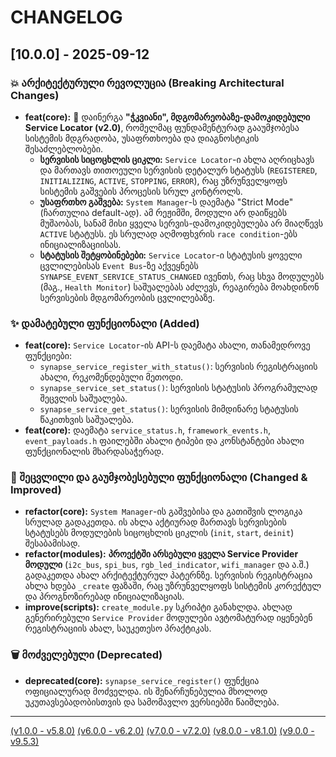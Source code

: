 # CHANGELOG

## [10.0.0] - 2025-09-12

### 💥 არქიტექტურული რევოლუცია (Breaking Architectural Changes)

- **feat(core):** 🚀 დაინერგა **"ჭკვიანი", მდგომარეობაზე-დამოკიდებული Service Locator (v2.0)**, რომელმაც ფუნდამენტურად გააუმჯობესა სისტემის მდგრადობა, უსაფრთხოება და დიაგნოსტიკის შესაძლებლობები.
  - **სერვისის სიცოცხლის ციკლი:** `Service Locator`-ი ახლა აღრიცხავს და მართავს თითოეული სერვისის დეტალურ სტატუსს (`REGISTERED`, `INITIALIZING`, `ACTIVE`, `STOPPING`, `ERROR`), რაც უზრუნველყოფს სისტემის გაშვების პროცესის სრულ კონტროლს.
  - **უსაფრთხო გაშვება:** `System Manager`-ს დაემატა "Strict Mode" (ჩართულია default-ად). ამ რეჟიმში, მოდული არ დაიწყებს მუშაობას, სანამ მისი ყველა სერვის-დამოკიდებულება არ მიაღწევს `ACTIVE` სტატუსს. ეს სრულად აღმოფხვრის `race condition`-ებს ინიციალიზაციისას.
  - **სტატუსის შეტყობინებები:** `Service Locator`-ი სტატუსის ყოველი ცვლილებისას `Event Bus`-ზე აქვეყნებს `SYNAPSE_EVENT_SERVICE_STATUS_CHANGED` ივენთს, რაც სხვა მოდულებს (მაგ., `Health Monitor`) საშუალებას აძლევს, რეაგირება მოახდინონ სერვისების მდგომარეობის ცვლილებაზე.

### ✨ დამატებული ფუნქციონალი (Added)

- **feat(core):** `Service Locator`-ის API-ს დაემატა ახალი, თანამედროვე ფუნქციები:
  - `synapse_service_register_with_status()`: სერვისის რეგისტრაციის ახალი, რეკომენდებული მეთოდი.
  - `synapse_service_set_status()`: სერვისის სტატუსის პროგრამულად შეცვლის საშუალება.
  - `synapse_service_get_status()`: სერვისის მიმდინარე სტატუსის წაკითხვის საშუალება.
- **feat(core):** დაემატა `service_status.h`, `framework_events.h`, `event_payloads.h` ფაილებში ახალი ტიპები და კონსტანტები ახალი ფუნქციონალის მხარდასაჭერად.

### 🔄 შეცვლილი და გაუმჯობესებული ფუნქციონალი (Changed & Improved)

- **refactor(core):** `System Manager`-ის გაშვებისა და გათიშვის ლოგიკა სრულად გადაკეთდა. ის ახლა აქტიურად მართავს სერვისების სტატუსებს მოდულების სიცოცხლის ციკლის (`init`, `start`, `deinit`) შესაბამისად.
- **refactor(modules):** **პროექტში არსებული ყველა Service Provider მოდული** (`i2c_bus`, `spi_bus`, `rgb_led_indicator`, `wifi_manager` და ა.შ.) გადაკეთდა ახალ არქიტექტურულ პატერნზე. სერვისის რეგისტრაცია ახლა ხდება `_create` ფაზაში, რაც უზრუნველყოფს სისტემის კორექტულ და პროგნოზირებად ინიციალიზაციას.
- **improve(scripts):** `create_module.py` სკრიპტი განახლდა. ახლად გენერირებული `Service Provider` მოდულები ავტომატურად იყენებენ რეგისტრაციის ახალ, საუკეთესო პრაქტიკას.

### 🗑️ მოძველებული (Deprecated)

- **deprecated(core):** `synapse_service_register()` ფუნქცია ოფიციალურად მოძველდა. ის შენარჩუნებულია მხოლოდ უკუთავსებადობისთვის და სამომავლო ვერსიებში წაიშლება.

---
[(v1.0.0 - v5.8.0)](docs/changelog/v5.md)
[(v6.0.0 - v6.2.0)](docs/changelog/v6.md)
[(v7.0.0 - v7.2.0)](docs/changelog/v7.md)
[(v8.0.0 - v8.1.0)](docs/changelog/v8.md)
[(v9.0.0 - v9.5.3)](docs/changelog/v9.md)
